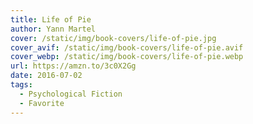 ```yaml
---
title: Life of Pie
author: Yann Martel
cover: /static/img/book-covers/life-of-pie.jpg
cover_avif: /static/img/book-covers/life-of-pie.avif
cover_webp: /static/img/book-covers/life-of-pie.webp
url: https://amzn.to/3c0X2Gg
date: 2016-07-02
tags:
  - Psychological Fiction
  - Favorite
---
```

